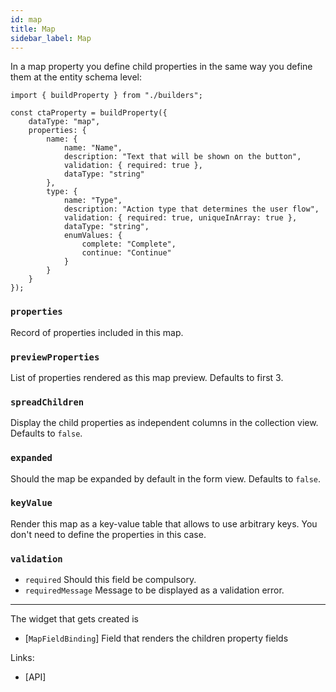```yaml
---
id: map
title: Map
sidebar_label: Map
---
```


In a map property you define child properties in the same way you define them
at the entity schema level:

```tsx
import { buildProperty } from "./builders";

const ctaProperty = buildProperty({
    dataType: "map",
    properties: {
        name: {
            name: "Name",
            description: "Text that will be shown on the button",
            validation: { required: true },
            dataType: "string"
        },
        type: {
            name: "Type",
            description: "Action type that determines the user flow",
            validation: { required: true, uniqueInArray: true },
            dataType: "string",
            enumValues: {
                complete: "Complete",
                continue: "Continue"
            }
        }
    }
});
```

###  `properties`
Record of properties included in this map.

### `previewProperties`
List of properties rendered as this map preview. Defaults to first 3.

### `spreadChildren`
Display the child properties as independent columns in the collection
view. Defaults to `false`.

### `expanded`
Should the map be expanded by default in the form view. Defaults to `false`.

### `keyValue`
Render this map as a key-value table that allows to use
arbitrary keys. You don't need to define the properties in this case.

### `validation`

* `required` Should this field be compulsory.
* `requiredMessage` Message to be displayed as a validation error.

---

The widget that gets created is
- [`MapFieldBinding`] Field that renders the children
  property fields

Links:
- [API]
